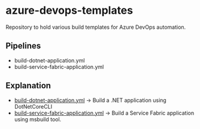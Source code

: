 # azure-devops-templates
Repository to hold various build templates for Azure DevOps automation.


## Pipelines
- build-dotnet-application.yml
- build-service-fabric-application.yml


## Explanation
- [build-dotnet-application.yml](https://github.com/geralexgr/azure-devops-templates/blob/main/build-dotnet-application.yml) -> Build a .NET application using DotNetCoreCLI
- [build-service-fabric-application.yml](https://github.com/geralexgr/azure-devops-templates/blob/main/build-service-fabric-application.yml) -> Build a Service Fabric application using msbuild tool.
